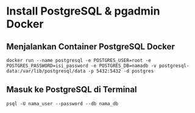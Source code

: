 # Install PostgreSQL & pgadmin Docker
## Menjalankan Container PostgreSQL Docker
```
docker run --name postgresql -e POSTGRES_USER=root -e POSTGRES_PASSWORD=isi_password -e POSTGRES_DB=namadb -v postgresql-data:/var/lib/postgresql/data -p 5432:5432 -d postgres
```

## Masuk ke PostgreSQL di Terminal
```
psql -U nama_user --password --db nama_db
```

